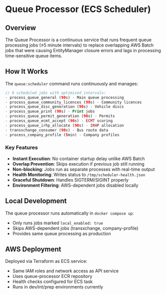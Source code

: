# Queue Processor (ECS Scheduler)

## Overview

The Queue Processor is a continuous service that runs frequent queue processing jobs (≤5 minute intervals) to replace overlapping AWS Batch jobs that were causing EntityManager closure errors and lags in processing time-sensitive queue items.

## How It Works

The `queue:scheduler` command runs continuously and manages:

```php
// 9 scheduled jobs with optimized intervals:
- process_queue_general (90s) - Main queue processing
- process_queue_community_licences (90s) - Community licences
- process_queue_disc_generation (90s) - Vehicle discs
- process_queue_print (90s) - Print jobs
- process_queue_permit_generation (90s) - Permits
- process_queue_ecmt_accept (90s) - ECMT scoring
- process_queue_irhp_allocate (90s) - IRHP allocation
- transxchange_consumer (90s) - Bus route data
- process_company_profile (5min) - Company profiles
```

### Key Features

- **Instant Execution**: No container startup delay unlike AWS Batch
- **Overlap Prevention**: Skips execution if previous job still running
- **Non-blocking**: Jobs run as separate processes with real-time output
- **Health Monitoring**: Writes status to `/tmp/scheduler-health.json`
- **Graceful Shutdown**: Handles SIGTERM/SIGINT properly
- **Environment Filtering**: AWS-dependent jobs disabled locally

## Local Development

The queue processor runs automatically in `docker compose up`:

- Only runs jobs marked `local_enabled: true`
- Skips AWS-dependent jobs (transxchange, company-profile)
- Provides same queue processing as production

## AWS Deployment

Deployed via Terraform as ECS service:

- Same IAM roles and network access as API service
- Uses queue-processor ECR repository
- Health checks configured for ECS task
- Runs in dev/int/prep environments currently
